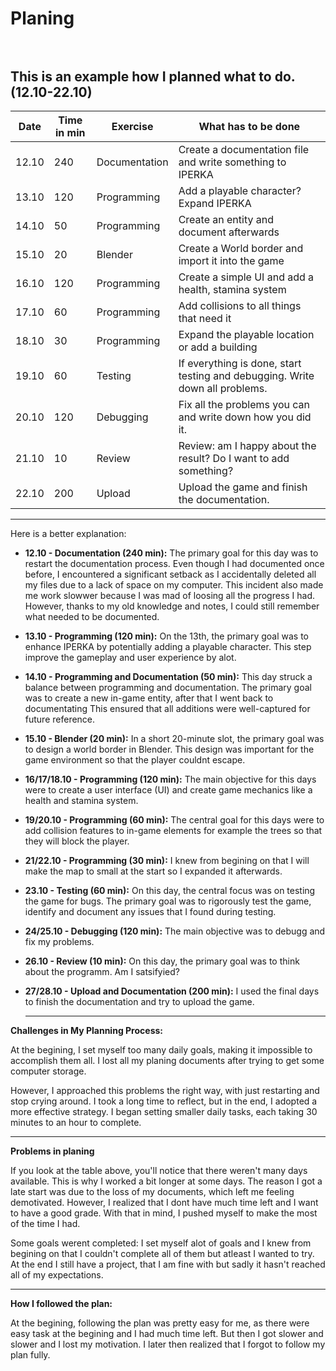 # Planing <br> <br>

This is an example how I planned what to do. (12.10-22.10)
--------------------------------------------------------------------------------------------------------------------------
| Date   | Time in min | Exercise         | What has to be done                                                          |
| ------ | ----------- | ---------------  | ---------------------------------------------------------------------------- |
| 12.10  |          240| Documentation    | Create a documentation file and write something to IPERKA                    |
| 13.10  |          120| Programming      | Add a playable character? Expand IPERKA                                      |
| 14.10  |           50| Programming      | Create an entity and document afterwards                                     |
| 15.10  |           20| Blender          | Create a World border and import it into the game                            |
| 16.10  |          120| Programming      | Create a simple UI and add a health, stamina system                          |
| 17.10  |           60| Programming      | Add collisions to all things that need it                                    |
| 18.10  |           30| Programming      | Expand the playable location or add a building                               |
| 19.10  |           60| Testing          | If everything is done, start testing and debugging. Write down all problems. |
| 20.10  |          120| Debugging        | Fix all the problems you can and write down how you did it.                  |
| 21.10  |           10| Review           | Review: am I happy about the result? Do I want to add something?             |
| 22.10  |          200| Upload           | Upload the game and finish the documentation.                                |
--------------------------------------------------------------------------------------------------------------------------


Here is a better explanation:

- **12.10 - Documentation (240 min):** The primary goal for this day was to restart the documentation process. Even though I had documented once before, I encountered a significant setback as I accidentally deleted all my files due to a lack of space on my computer. This incident also made me work slowwer because I was mad of loosing all the progress I had. However, thanks to my old knowledge and notes, I could still remember what needed to be documented.

- **13.10 - Programming (120 min):** On the 13th, the primary goal was to enhance IPERKA by potentially adding a playable character. This step improve the gameplay and user experience by alot.

- **14.10 - Programming and Documentation (50 min):** This day struck a balance between programming and documentation. The primary goal was to create a new in-game entity, after that I went back to documentating This ensured that all additions were well-captured for future reference.

- **15.10 - Blender (20 min):** In a short 20-minute slot, the primary goal was to design a world border in Blender. This design was important for the game environment so that the player couldnt escape.

- **16/17/18.10 - Programming (120 min):** The main objective for this days were to create a user interface (UI) and create game mechanics like a health and stamina system. 

- **19/20.10 - Programming (60 min):** The central goal for this days were to add collision features to in-game elements for example the trees so that they will block the player.

- **21/22.10 - Programming (30 min):** I knew from begining on that I will make the map to small at the start so I expanded it afterwards.
  
- **23.10 - Testing (60 min):** On this day, the central focus was on testing the game for bugs. The primary goal was to rigorously test the game, identify and document any issues that I found during testing.

- **24/25.10 - Debugging (120 min):** The main objective was to debugg and fix my problems.

- **26.10 - Review (10 min):** On this day, the primary goal was to think about the programm. Am I satsifyied?
  
- **27/28.10 - Upload and Documentation (200 min):** I used the final days to finish the documentation and try to upload the game.
  _______________

**Challenges in My Planning Process:**

At the begining, I set myself too many daily goals, making it impossible to accomplish them all.
I lost all my planing documents after trying to get some computer storage. <br>

However, I approached this problems the right way, with just restarting  and stop crying around. I took a long time to reflect, but in the end, I adopted a more effective strategy. I began setting smaller daily tasks, each taking 30 minutes to an hour to complete.
__________

**Problems in planing**

If you look at the table above, you'll notice that there weren't many days available. This is why I worked a bit longer at some days. The reason I got a late start was due to the loss of my documents, which left me feeling demotivated. However, I realized that I dont have much time left and I want to have a good grade. With that in mind, I pushed myself to make the most of the time I had.

Some goals werent completed: I set myself alot of goals and I knew from begining on that I couldn't complete all of them but atleast I wanted to try. At the end I still have a project, that I am fine with but sadly it hasn't reached all of my expectations. 

____

**How I followed the plan:**

At the begining, following the plan was pretty easy for me, as there were easy task at the begining and I had much time left. But then I got slower and slower and I lost my motivation. I later then realized that I forgot to follow my plan fully. 
